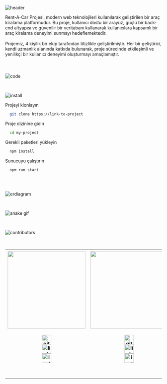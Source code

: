 ![header](https://github.com/Erdi-Topuzlu/RentACar_Tobeto_Project/assets/146648077/d290a6d7-4d2c-42a8-803c-4ad795827d31)

<p align="left">Rent-A-Car Projesi, modern web teknolojileri kullanılarak geliştirilen bir araç kiralama platformudur. Bu proje, kullanıcı dostu bir arayüz, güçlü bir back-end altyapısı ve güvenilir bir veritabanı kullanarak kullanıcılara kapsamlı bir araç kiralama deneyimi sunmayı hedeflemektedir.<br><br>Projemiz, 4 kişilik bir ekip tarafından titizlikle geliştirilmiştir. Her bir geliştirici, kendi uzmanlık alanında katkıda bulunarak, proje sürecinde etkileşimli ve yenilikçi bir kullanıcı deneyimi oluşturmayı amaçlamıştır.</p>

###
<br clear="both">


![code](https://github.com/Erdi-Topuzlu/RentACar_Tobeto_Project/assets/146648077/ed4abeb5-0623-4be4-8063-1d8c97bd2d5b)

<br clear="both">

![install](https://github.com/Erdi-Topuzlu/RentACar_Tobeto_Project/assets/146648077/f3e17eaf-7479-46fa-a593-325400ccc73e)

Projeyi klonlayın

```bash
  git clone https://link-to-project
```

Proje dizinine gidin

```bash
  cd my-project
```

Gerekli paketleri yükleyin

```bash
  npm install
```

Sunucuyu çalıştırın

```bash
  npm run start
```
<br clear="both">
<br clear="both">

![erdiagram](https://github.com/Erdi-Topuzlu/RentACar_Tobeto_Project/assets/146648077/9d81ec9a-5b6d-4187-b86f-d272591f82e5)

<br clear="both">

![snake gif](https://github.com/Erdi-Topuzlu/Erdi-Topuzlu/blob/output/github-contribution-grid-snake.gif)

<br clear="both">

![contributors](https://github.com/Erdi-Topuzlu/RentACar_Tobeto_Project/assets/146648077/f8ee73fc-3d56-42ae-a42e-e8835a94ef8c)

<br clear="both">

<table align="center">
<thead>
<tr>
<th><img src="https://github.com/Erdi-Topuzlu/RentACar_Tobeto_Project/assets/146648077/0b69a6ab-3cd1-4e48-bda1-4c0f10915716" width="250" style="max-width: 100%;"><br>
  <br><b><a href="https://www.github.com/Erdi-Topuzlu"><img src="https://img.shields.io/badge/GitHub-181717?logo=github&logoColor=white&style=for-the-badge" height="30" alt="github logo"  />
  </a></b>
  <br><b><a href="https://www.linkedin.com/in/erditpzl/"><img src="https://img.shields.io/badge/LinkedIn-0A66C2?logo=linkedin&logoColor=white&style=for-the-badge" height="30" alt="linkedin logo"  />
  </a></b>
  <br><b><a href="https://www.instagram.com/erditpzl/"><img src="https://img.shields.io/badge/Instagram-E4405F?logo=instagram&logoColor=white&style=for-the-badge" height="30" alt="instagram logo"  />
  </a></b>
</th>

  
<th><img src="https://github.com/Erdi-Topuzlu/RentACar_Tobeto_Project/assets/146648077/57d1b6e3-9f94-444b-93fc-fcde0a03936d" width="250" style="max-width: 100%;"><br>
  <br><b><a href="https://www.github.com/nidosh"><img src="https://img.shields.io/badge/GitHub-181717?logo=github&logoColor=white&style=for-the-badge" height="30" alt="github logo"  /></a></b>
  <br><b><a href="https://www.linkedin.com/"><img src="https://img.shields.io/badge/LinkedIn-0A66C2?logo=linkedin&logoColor=white&style=for-the-badge" height="30" alt="linkedin logo"  />
  </a></b>
  <br><b><a href="https://www.instagram.com/nidosh/"><img src="https://img.shields.io/badge/Instagram-E4405F?logo=instagram&logoColor=white&style=for-the-badge" height="30" alt="instagram logo"  />
  </a></b>
</th>


<th><img src="https://github.com/Erdi-Topuzlu/RentACar_Tobeto_Project/assets/146648077/e8449dc1-0a55-4b03-87db-874f6a0b9389" width="250" style="max-width: 100%;"><br>
  <br><b><a href="https://www.github.com/Halismelih1"><img src="https://img.shields.io/badge/GitHub-181717?logo=github&logoColor=white&style=for-the-badge" height="30" alt="github logo"  /></a></b>
  <br><b><a href="https://www.linkedin.com/in/halismelihabak"><img src="https://img.shields.io/badge/LinkedIn-0A66C2?logo=linkedin&logoColor=white&style=for-the-badge" height="30" alt="linkedin logo"  />
  </a></b>
  <br><b><a href="https://www.instagram.com/halismelih1"><img src="https://img.shields.io/badge/Instagram-E4405F?logo=instagram&logoColor=white&style=for-the-badge" height="30" alt="instagram logo"  />
  </a></b>
</th>



<th><img src="https://github.com/Erdi-Topuzlu/RentACar_Tobeto_Project/assets/146648077/d6cbe59e-3334-459c-b8c9-8fb8c06099b9" width="250" style="max-width: 100%;"><br>
  <br><b><a href="https://github.com/halilkrkn"><img src="https://img.shields.io/badge/GitHub-181717?logo=github&logoColor=white&style=for-the-badge" height="30" alt="github logo"  /></a></b>
  <br><b><a href="https://www.linkedin.com/in/halilkrkn/"><img src="https://img.shields.io/badge/LinkedIn-0A66C2?logo=linkedin&logoColor=white&style=for-the-badge" height="30" alt="linkedin logo"  />
  </a></b>
  <br><b><a href="https://www.instagram.com/halilkrkn"><img src="https://img.shields.io/badge/Instagram-E4405F?logo=instagram&logoColor=white&style=for-the-badge" height="30" alt="instagram logo"  />
  </a></b>
</th>


</tr>
</thead>
</table>

<br clear="both">
<hr clear="both">
